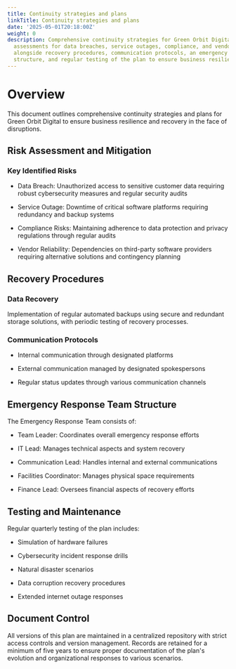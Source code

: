 ```yaml
---
title: Continuity strategies and plans
linkTitle: Continuity strategies and plans
date: '2025-05-01T20:18:00Z'
weight: 0
description: Comprehensive continuity strategies for Green Orbit Digital include risk
  assessments for data breaches, service outages, compliance, and vendor reliability,
  alongside recovery procedures, communication protocols, an emergency response team
  structure, and regular testing of the plan to ensure business resilience.
---
```



# Overview

This document outlines comprehensive continuity strategies and plans for Green Orbit Digital to ensure business resilience and recovery in the face of disruptions.

## Risk Assessment and Mitigation

### Key Identified Risks

- Data Breach: Unauthorized access to sensitive customer data requiring robust cybersecurity measures and regular security audits

- Service Outage: Downtime of critical software platforms requiring redundancy and backup systems

- Compliance Risks: Maintaining adherence to data protection and privacy regulations through regular audits

- Vendor Reliability: Dependencies on third-party software providers requiring alternative solutions and contingency planning

## Recovery Procedures

### Data Recovery

Implementation of regular automated backups using secure and redundant storage solutions, with periodic testing of recovery processes.

### Communication Protocols

- Internal communication through designated platforms

- External communication managed by designated spokespersons

- Regular status updates through various communication channels

## Emergency Response Team Structure

The Emergency Response Team consists of:

- Team Leader: Coordinates overall emergency response efforts

- IT Lead: Manages technical aspects and system recovery

- Communication Lead: Handles internal and external communications

- Facilities Coordinator: Manages physical space requirements

- Finance Lead: Oversees financial aspects of recovery efforts

## Testing and Maintenance

Regular quarterly testing of the plan includes:

- Simulation of hardware failures

- Cybersecurity incident response drills

- Natural disaster scenarios

- Data corruption recovery procedures

- Extended internet outage responses

## Document Control

All versions of this plan are maintained in a centralized repository with strict access controls and version management. Records are retained for a minimum of five years to ensure proper documentation of the plan's evolution and organizational responses to various scenarios.